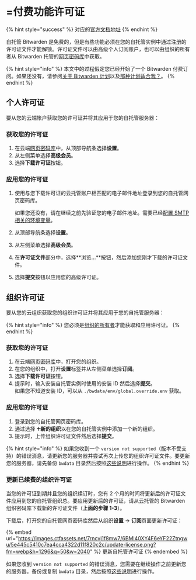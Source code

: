 # =付费功能许可证

{% hint style="success" %}
对应的[官方文档地址](https://bitwarden.com/help/article/licensing-on-premise/)
{% endhint %}

自托管 Bitwarden 是免费的，但是有些功能必须在您的自托管实例中通过注册的许可证文件才能解锁。许可证文件可以由高级个人订阅账户，也可以由组织的所有者从 Bitwarden 托管的[网页密码库](https://vault.bitwarden.com/)中获取。

{% hint style="info" %}
本文中的过程假定您已经开始了一个 Bitwarden 付费订阅。如果还没有，请参阅[关于 Bitwarden 计划](../plans-and-pricing/about-bitwarden-plans.md)以及[那种计划适合我？](../plans-and-pricing/what-plan-is-right-for-me.md)。
{% endhint %}

## 个人许可证 <a href="#individual-license" id="individual-license"></a>

要从您的云端帐户获取您的许可证并将其应用于您的自托管服务器：

### 获取您的许可证 <a href="#retrieve-your-license" id="retrieve-your-license"></a>

1. 在云端[网页密码库](https://vault.bitwarden.com/)中，从顶部导航条选择**设置**。
2. 从左侧菜单选择**高级会员**。
3. 选择**下载许可证**按钮。

### 应用您的许可证 <a href="#apply-your-license" id="apply-your-license"></a>

1.  使用与您下载许可证的云托管账户相匹配的电子邮件地址登录到您的自托管网页密码库。

    如果您还没有，请在继续之前先验证您的电子邮件地址。需要已经[配置 SMTP 相关的环境变量](configure-environment-variables.md)。
2. 从顶部导航条选择**设置**。
3. 从左侧菜单选择**高级会员**。
4. 在**许可证文件**部分中，选择**浏览...**按钮，然后添加您刚才下载的许可证文件。
5. 选择**提交**按钮以应用您的高级许可证。

## 组织许可证 <a href="#organization-license" id="organization-license"></a>

要从您的云组织获取您的组织许可证并将其应用于您的自托管服务器：

{% hint style="info" %}
您必须是[组织的所有者](../admin-console/user-management/member-roles-and-permissions.md)才能获取和应用许可证。
{% endhint %}

### 获取您的许可证 <a href="#retrieve-your-license" id="retrieve-your-license"></a>

1. 在云端[网页密码库](https://vault.bitwarden.com/)中，打开您的组织。
2. 在您的组织中，打开**设置**标签并从左侧菜单选择**订阅**。
3. 选择**下载许可证**按钮。
4. 提示时，输入安装自托管实例时使用的安装 ID 然后选择**提交**。\
   如果您不知道安装 ID，可以从 `./bwdata/env/global.override.env` 获取。

### 应用您的许可证 <a href="#apply-your-license" id="apply-your-license"></a>

1. 登录到您的自托管网页密码库。
2. 通过选择 **🞤新的组织**以在您的自托管实例中添加一个新的组织。
3. 提示时，上传组织许可证文件然后选择**提交**。

{% hint style="info" %}
如果您收到一个 `version not supported`（版本不受支持）的错误消息，请更新您的服务器并尝试再次上传您的组织许可证文件。要更新您的服务器，请先备份 `bwdata` 目录然后按照[这些说明](update-your-instance.md)进行操作。
{% endhint %}

### 更新已续费的组织许可证 <a href="#update-a-renewed-organization-license" id="update-a-renewed-organization-license"></a>

当您的许可证到期并且您的组织续订时，您有 2 个月的时间将更新后的许可证文件应用到您的自托管组织总。要应用更新后的许可证，请从云托管的 Bitwarden 组织密码库下载新的许可证文件（**上面的步骤 1-3**）。

下载后，打开您的自托管网页密码库然后从组织**设置** → **订阅**页面更新许可证：

{% embed url="https://images.ctfassets.net/7rncvj1f8mw7/6BMl40XY4F6eYF22Ztngwu/5e445c5410c7ea4cca4322d11f820c2c/update-license.png?fm=webp&h=1296&q=50&w=2040" %}
更新自托管许可证
{% endembed %}

如果您收到 `version not supported` 的错误消息，您需要在继续操作之前更新您的服务器。备份或复制 `bwdata` 目录，然后按照[这些说明](update-your-instance.md)进行操作。
